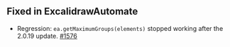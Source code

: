## Fixed in ExcalidrawAutomate
- Regression:  `ea.getMaximumGroups(elements)` stopped working after the 2.0.19 update. [#1576](https://github.com/zsviczian/obsidian-excalidraw-plugin/issues/1576)